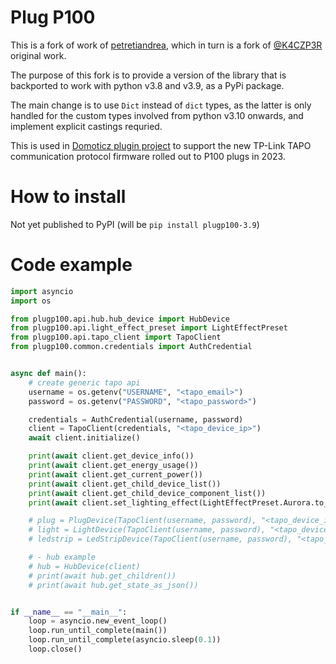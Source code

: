 # Plug P100
This is a fork of work of [petretiandrea](https://github.com/petretiandrea/plugp100), which in turn is a fork of [@K4CZP3R](https://github.com/K4CZP3R/tapo-p100-python) original work.

The purpose of this fork is to provide a version of the library that is backported to work with python v3.8 and v3.9, as a PyPi package.

The main change is to use ```Dict``` instead of ```dict``` types, as the latter is only handled for the custom types involved from python v3.10 onwards, and implement explicit castings requried.

This is used in [Domoticz plugin project](https://github.com/RandomOutcome/Domoticz-Tapo-P100-Plugin) to support the new TP-Link TAPO communication protocol firmware rolled out to P100 plugs in 2023.

# How to install
Not yet published to PyPI (will be ```pip install plugp100-3.9```)  

# Code example

```python
import asyncio
import os

from plugp100.api.hub.hub_device import HubDevice
from plugp100.api.light_effect_preset import LightEffectPreset
from plugp100.api.tapo_client import TapoClient
from plugp100.common.credentials import AuthCredential


async def main():
    # create generic tapo api
    username = os.getenv("USERNAME", "<tapo_email>")
    password = os.getenv("PASSWORD", "<tapo_password>")

    credentials = AuthCredential(username, password)
    client = TapoClient(credentials, "<tapo_device_ip>")
    await client.initialize()

    print(await client.get_device_info())
    print(await client.get_energy_usage())
    print(await client.get_current_power())
    print(await client.get_child_device_list())
    print(await client.get_child_device_component_list())
    print(await client.set_lighting_effect(LightEffectPreset.Aurora.to_effect()))

    # plug = PlugDevice(TapoClient(username, password), "<tapo_device_ip>")
    # light = LightDevice(TapoClient(username, password), "<tapo_device_ip>")
    # ledstrip = LedStripDevice(TapoClient(username, password), "<tapo_device_ip>")

    # - hub example
    # hub = HubDevice(client)
    # print(await hub.get_children())
    # print(await hub.get_state_as_json())


if __name__ == "__main__":
    loop = asyncio.new_event_loop()
    loop.run_until_complete(main())
    loop.run_until_complete(asyncio.sleep(0.1))
    loop.close()
```

